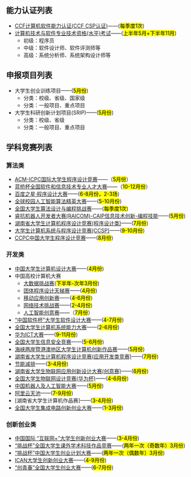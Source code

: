 ## 能力认证列表
- [CCF计算机软件能力认证(CCF CSP认证)](https://csp.ccf.org.cn/)——(<mark>每季度1次</mark>)
- [计算机技术与软件专业技术资格(水平)考试](https://bm.ruankao.org.cn/sign/welcome)——(<mark>上半年5月+下半年11月</mark>)
  - 初级：程序员
  - 中级：软件设计师、软件评测师等
  - 高级：系统分析师、系统架构设计师等

## 申报项目列表
- 大学生创业训练项目——(<mark>5月份</mark>)
  - 分类：校级、省级、国家级
  - 分类：一般项目、重点项目
- 大学生科研创新计划项目(SRIP)——(<mark>5月份</mark>)
  - 分类：校级、省级
  - 分类：一般项目、重点项目

## 学科竞赛列表
### 算法类
- [ACM-ICPC国际大学生程序设计竞赛](https://icpc.pku.edu.cn/ssxx/158944.htm)——（<mark>5月份</mark>）
- [蓝桥杯全国软件和信息技术专业人才大赛](https://dasai.lanqiao.cn/pages/v7/dasai/competition/individual_competition.html)——（<mark>10-12月份</mark>）
- [百度之星·程序设计大赛](https://star.baidu.com/#/)——(<mark>6-8月份，2-3场</mark>)
- [全球校园人工智能算法精英大赛](https://www.saikr.com/vse/2024/DIGIX)——(<mark>5-10月份</mark>)
- [全国大学生算法设计与编程挑战赛](https://www.saikr.com/vse/adpc/2025/spring?ces=XB21209)——(<mark>每季度1次</mark>)
- [睿抗机器人开发者大赛(RAICOM)-CAIP信息技术创新-编程技能](https://www.raicom.com.cn/match-item.html?id=3407)——(<mark>5月份</mark>)
- [湖南省大学生计算机程序设计竞赛(程序设计类)](https://hnmachvi.csu.edu.cn/Hncr/faq/regulations/)——(<mark>7月份</mark>)
- [大学生计算机系统与程序设计竞赛(CCSP)](https://www.ccf.org.cn/ccsp/Bulletin/2024-09-14/830026.shtml)——(<mark>9-10月份</mark>)
- [CCPC中国大学生程序设计竞赛](https://ccpc.io/)——(<mark>8月份</mark>)

### 开发类
- [中国大学生计算机设计大赛](https://jsjds.blcu.edu.cn/)——(<mark>4月份</mark>)
- 中国高校计算机大赛
   - [大数据挑战赛](https://www.saikr.com/)(<mark>下半年-次年3月份</mark>)
   - [团体程序设计天梯赛](https://gplt.patest.cn/notification)——(<mark>4月份</mark>)
   - [移动应用创新赛](http://www.appcontest.net/home/homepage)——(<mark>4-6月份</mark>)
   - [网络技术挑战赛](http://net.c4best.cn/)——(<mark>2-4月份</mark>)
   - [人工智能创意赛](http://aicontest.baidu.com/)——（<mark>7月份</mark>）
- [“中国软件杯”大学生软件设计大赛](https://www.cnsoftbei.com/)——(<mark>4-7月份</mark>)
- [全国大学生计算机系统能力大赛](https://os.educg.net/#/)——(<mark>2-6月份</mark>)
- [华为ICT大赛](https://e.huawei.com/cn/talent/ict-academy/#/home)——(<mark>9-11月份</mark>)
- [全国大学生信息安全竞赛](http://www.ciscn.cn/)——(<mark>5-6月份</mark>)
- [海峡两岸暨港澳地区大学生计算机创新作品赛](www.hncf.org)——(<mark>5月份</mark>)
- [湖南省大学生计算机程序设计竞赛(应用开发类竞赛)](https://hnmachvi.csu.edu.cn/Hncr/index/)——(<mark>7月份</mark>)
- [节能减排](http://www.jienengjianpai.org/)——(<mark>3-4月份</mark>)
- [湖南省大学生物联网应用创新设计大赛(创意赛)](http://hiotf.org.cn/HNWLWXH/)——(<mark>6月份</mark>)
- [全国大学生物联网设计竞赛(华为杯)](https://iot.sjtu.edu.cn/news.aspx?info_lb=36&flag=2)——(<mark>4-6月份</mark>)
- [中国机器人及人工智能大赛](https://www.caairobot.com/)——(<mark>5月份</mark>)
- [阿里云天池](https://tianchi.aliyun.com/university/student_competition)——(<mark>7-9月份</mark>)
- [湖南省大学生计算机作品赛]——(<mark>3-4月份</mark>)
- [全国大学生集成电路创新创业大赛](http://univ.ciciec.com/)——(<mark>1-3月份</mark>)



### 创新创业类
- [中国国际 “互联网+”大学生创新创业大赛](https://cy.ncss.cn/)——(<mark>3-4月份</mark>)
- [“挑战杯”全国大学生课外学术科技作品竞赛](https://www.tiaozhanbei.net/)——(<mark>两年一次（奇数年）3月份</mark>)
- [“挑战杯”中国大学生创业计划大赛](https://www.tiaozhanbei.net/)——(<mark>两年一次（偶数年）3月份</mark>)
- [ICAN大学生创新创业大赛](http://www.g-ican.com/home/index)——(<mark>4-9月份</mark>)
- [“创青春”全国大学生创业大赛](https://fjx.5idream.net/login)——(<mark>6-7月份</mark>)
